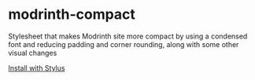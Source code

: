 # modrinth-compact
Stylesheet that makes Modrinth site more compact by using a condensed font and reducing padding and corner rounding, along with some other visual changes

[Install with Stylus](https://github.com/intergrav/mr-compact/raw/main/mr-compact.user.css)
